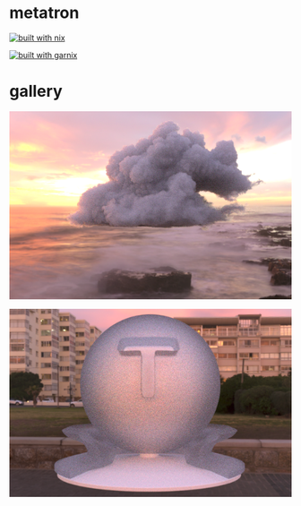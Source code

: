 metatron
========

[![built with nix](https://builtwithnix.org/badge.svg)](https://builtwithnix.org)

[![built with garnix](https://img.shields.io/endpoint.svg?url=https%3A%2F%2Fgarnix.io%2Fapi%2Fbadges%2Ftsssni%2Fmetatron%3Fbranch%3Dmaster)](https://garnix.io/repo/tsssni/metatron)

# gallery

![disney-fire](asset/disney-fire.png)

![frosted-glass](asset/frosted-glass.png)

